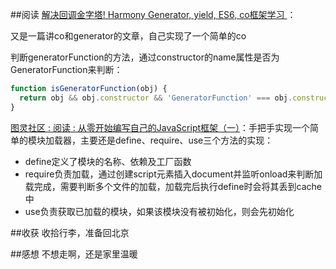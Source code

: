 ##阅读
[解决回调金字塔! Harmony Generator, yield, ES6, co框架学习 ](http://www.html-js.com/article/Nodejs-commonly-used-modules-detailed-address-correction-in-Pyramid-Harmony-Generator-yield-ES6-CO-framework-of-learning)：


又是一篇讲co和generator的文章，自己实现了一个简单的co

判断generatorFunction的方法，通过constructor的name属性是否为GeneratorFunction来判断：

```javascript
function isGeneratorFunction(obj) {
  return obj && obj.constructor && 'GeneratorFunction' === obj.constructor.name
}
```

[图灵社区 : 阅读 : 从零开始编写自己的JavaScript框架（一）](http://www.ituring.com.cn/article/48461)：手把手实现一个简单的模块加载器，主要还是define、require、use三个方法的实现：

* define定义了模块的名称、依赖及工厂函数
* require负责加载，通过创建script元素插入document并监听onload来判断加载完成，需要判断多个文件的加载，加载完后执行define时会将其丢到cache中
* use负责获取已加载的模块，如果该模块没有被初始化，则会先初始化

##收获
收拾行李，准备回北京

##感想
不想走啊，还是家里温暖